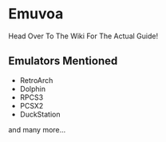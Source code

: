 # Emuvoa
Head Over To The Wiki For The Actual Guide!
## Emulators Mentioned
- RetroArch
- Dolphin
- RPCS3
- PCSX2
- DuckStation

and many more...
